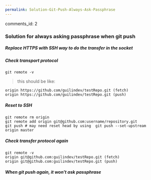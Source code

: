 ```yaml
---
permalink: Solution-Git-Push-Always-Ask-Passphrase
---
```


comments_id: 2

### Solution for always asking passphrase when git push

##### Replace HTTPS with SSH way to do the transfer in the socket

##### Check transport protocol

```text
git remote -v
```

> this should be like:

```text
origin https://github.com/guilindev/testRepo.git (fetch)
origin https://github.com/guilindev/testRepo.git (push)
```

##### Reset to SSH

```text
git remote rm origin
git remote add origin git@github.com:username/repository.git
git push # may need reset head by using  git push --set-upstream origin master
```

##### Check transfer protocol again

```text
git remote -v
origin git@github.com:guilindev/testRepo.git (fetch)
origin git@github.com:guilindev/testRepo.git (push)
```

##### When git push again, it won't ask passphrase